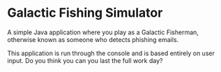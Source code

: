 # Galactic Fishing Simulator
A simple Java application where you play as a Galactic Fisherman, otherwise known as someone who detects phishing emails.

This application is run through the console and is based entirely on user input. Do you think you can you last the full work day?
